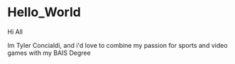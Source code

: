 # Hello_World

Hi All

Im Tyler Concialdi, and i'd love to combine my passion for sports and video games with my BAIS Degree
